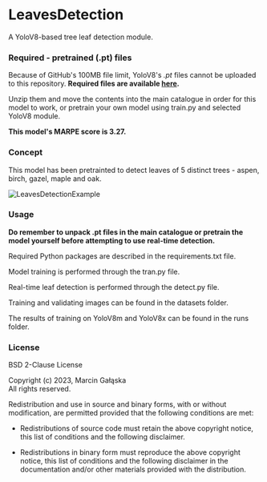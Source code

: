 # LeavesDetection
 A YoloV8-based tree leaf detection module.

### **Required - pretrained (.pt) files**
Because of GitHub's 100MB file limit, YoloV8's *.pt* files cannot be uploaded to this repository. **Required files are available [here](https://drive.google.com/file/d/1Vj1OTCirn1xH_4zl5NX2p0Q2V1oHJvXE/view?usp=sharing).**

Unzip them and move the contents into the main catalogue in order for this model to work, or pretrain your own model using train.py and selected YoloV8 module.

**This model's MARPE score is 3.27.**

### Concept
This model has been pretrainted to detect leaves of 5 distinct trees - aspen, birch, gazel, maple and oak.

![LeavesDetectionExample](https://github.com/Marcin-Galaska/LeavesDetection/assets/106023363/fb331b66-9053-4924-a0bf-759594a88c02)

### Usage

**Do remember to unpack .pt files in the main catalogue or pretrain the model yourself before attempting to use real-time detection.**

Required Python packages are described in the requirements.txt file.

Model training is performed through the tran.py file.

Real-time leaf detection is performed through the detect.py file. 

Training and validating images can be found in the datasets folder.

The results of training on YoloV8m and YoloV8x can be found in the runs folder.

### License
BSD 2-Clause License

Copyright (c) 2023, Marcin Gałąska <br>
All rights reserved.

Redistribution and use in source and binary forms, with or without
modification, are permitted provided that the following conditions are met:

* Redistributions of source code must retain the above copyright notice, this
  list of conditions and the following disclaimer.

* Redistributions in binary form must reproduce the above copyright notice,
  this list of conditions and the following disclaimer in the documentation
  and/or other materials provided with the distribution.
